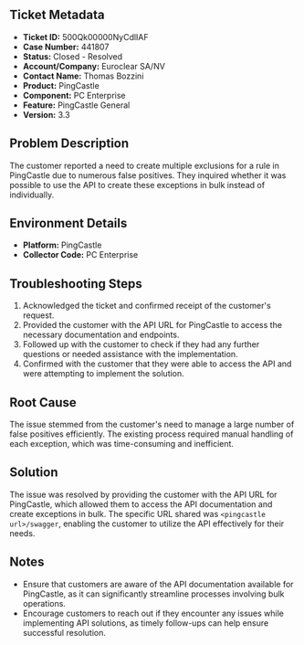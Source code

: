 ## Ticket Metadata
- **Ticket ID:** 500Qk00000NyCdlIAF
- **Case Number:** 441807
- **Status:** Closed - Resolved
- **Account/Company:** Euroclear SA/NV
- **Contact Name:** Thomas Bozzini
- **Product:** PingCastle
- **Component:** PC Enterprise
- **Feature:** PingCastle General
- **Version:** 3.3

## Problem Description
The customer reported a need to create multiple exclusions for a rule in PingCastle due to numerous false positives. They inquired whether it was possible to use the API to create these exceptions in bulk instead of individually.

## Environment Details
- **Platform:** PingCastle
- **Collector Code:** PC Enterprise

## Troubleshooting Steps
1. Acknowledged the ticket and confirmed receipt of the customer's request.
2. Provided the customer with the API URL for PingCastle to access the necessary documentation and endpoints.
3. Followed up with the customer to check if they had any further questions or needed assistance with the implementation.
4. Confirmed with the customer that they were able to access the API and were attempting to implement the solution.

## Root Cause
The issue stemmed from the customer's need to manage a large number of false positives efficiently. The existing process required manual handling of each exception, which was time-consuming and inefficient.

## Solution
The issue was resolved by providing the customer with the API URL for PingCastle, which allowed them to access the API documentation and create exceptions in bulk. The specific URL shared was `<pingcastle url>/swagger`, enabling the customer to utilize the API effectively for their needs.

## Notes
- Ensure that customers are aware of the API documentation available for PingCastle, as it can significantly streamline processes involving bulk operations.
- Encourage customers to reach out if they encounter any issues while implementing API solutions, as timely follow-ups can help ensure successful resolution.